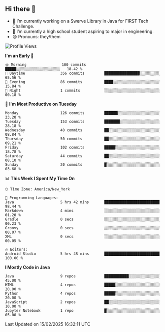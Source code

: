 ## Hi there 👋

- 🔭 I’m currently working on a Swerve Library in Java for FIRST Tech Challenge.
- 🌱 I’m currently a high school student aspiring to major in engineering.
- 😄 Pronouns: they/them

<!--START_SECTION:waka-->
![Profile Views](http://img.shields.io/badge/Profile%20Views-6-blue)

**I'm an Early 🐤** 

```text
🌞 Morning                100 commits         █████░░░░░░░░░░░░░░░░░░░░   18.42 % 
🌆 Daytime                356 commits         ████████████████░░░░░░░░░   65.56 % 
🌃 Evening                86 commits          ████░░░░░░░░░░░░░░░░░░░░░   15.84 % 
🌙 Night                  1 commits           ░░░░░░░░░░░░░░░░░░░░░░░░░   00.18 % 
```
📅 **I'm Most Productive on Tuesday** 

```text
Monday                   126 commits         ██████░░░░░░░░░░░░░░░░░░░   23.20 % 
Tuesday                  153 commits         ███████░░░░░░░░░░░░░░░░░░   28.18 % 
Wednesday                48 commits          ██░░░░░░░░░░░░░░░░░░░░░░░   08.84 % 
Thursday                 50 commits          ██░░░░░░░░░░░░░░░░░░░░░░░   09.21 % 
Friday                   102 commits         █████░░░░░░░░░░░░░░░░░░░░   18.78 % 
Saturday                 44 commits          ██░░░░░░░░░░░░░░░░░░░░░░░   08.10 % 
Sunday                   20 commits          █░░░░░░░░░░░░░░░░░░░░░░░░   03.68 % 
```


📊 **This Week I Spent My Time On** 

```text
🕑︎ Time Zone: America/New_York

💬 Programming Languages: 
Java                     5 hrs 42 mins       █████████████████████████   98.44 % 
Markdown                 4 mins              ░░░░░░░░░░░░░░░░░░░░░░░░░   01.20 % 
Gradle                   0 secs              ░░░░░░░░░░░░░░░░░░░░░░░░░   00.23 % 
Groovy                   0 secs              ░░░░░░░░░░░░░░░░░░░░░░░░░   00.07 % 
XML                      0 secs              ░░░░░░░░░░░░░░░░░░░░░░░░░   00.05 % 

🔥 Editors: 
Android Studio           5 hrs 48 mins       █████████████████████████   100.00 % 
```

**I Mostly Code in Java** 

```text
Java                     9 repos             ███████████░░░░░░░░░░░░░░   45.00 % 
HTML                     4 repos             █████░░░░░░░░░░░░░░░░░░░░   20.00 % 
Python                   4 repos             █████░░░░░░░░░░░░░░░░░░░░   20.00 % 
JavaScript               2 repos             ██░░░░░░░░░░░░░░░░░░░░░░░   10.00 % 
Jupyter Notebook         1 repo              █░░░░░░░░░░░░░░░░░░░░░░░░   05.00 % 
```




 Last Updated on 15/02/2025 16:32:11 UTC
<!--END_SECTION:waka-->
